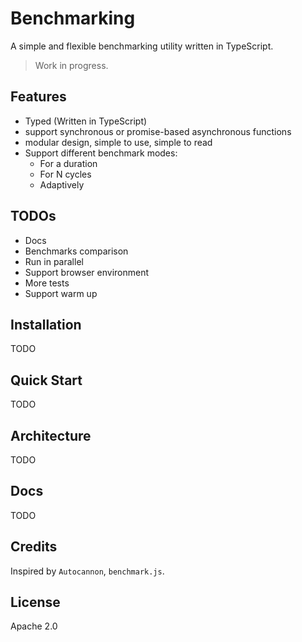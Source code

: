 # Benchmarking

A simple and flexible benchmarking utility written in TypeScript.

> Work in progress.


## Features

* Typed (Written in TypeScript)
* support synchronous or promise-based asynchronous functions
* modular design, simple to use, simple to read
* Support different benchmark modes:
    * For a duration
    * For N cycles
    * Adaptively


## TODOs

* Docs
* Benchmarks comparison
* Run in parallel
* Support browser environment
* More tests
* Support warm up


## Installation

TODO


## Quick Start

TODO


## Architecture

TODO


## Docs

TODO


## Credits

Inspired by `Autocannon`, `benchmark.js`.


## License

Apache 2.0

